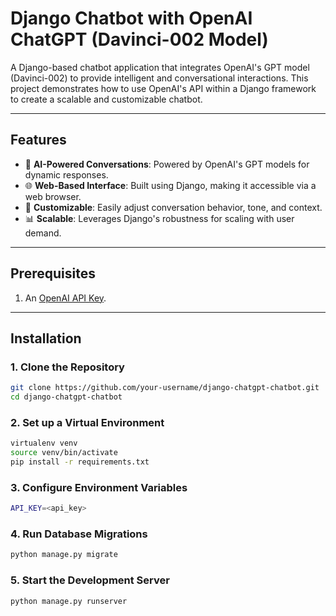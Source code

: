 # Django Chatbot with OpenAI ChatGPT (Davinci-002 Model)

A Django-based chatbot application that integrates OpenAI's GPT model (Davinci-002) to provide intelligent and conversational interactions. This project demonstrates how to use OpenAI's API within a Django framework to create a scalable and customizable chatbot.

---

## Features
- 💬 **AI-Powered Conversations**: Powered by OpenAI's GPT models for dynamic responses.
- 🌐 **Web-Based Interface**: Built using Django, making it accessible via a web browser.
- 🔧 **Customizable**: Easily adjust conversation behavior, tone, and context.
- 📊 **Scalable**: Leverages Django's robustness for scaling with user demand.

---

## Prerequisites
1. An [OpenAI API Key](https://platform.openai.com/signup/).

---
## Installation

### 1. Clone the Repository
```bash
git clone https://github.com/your-username/django-chatgpt-chatbot.git
cd django-chatgpt-chatbot
```

### 2. Set up a Virtual Environment
```bash
virtualenv venv
source venv/bin/activate
pip install -r requirements.txt
```

### 3. Configure Environment Variables
``` bash
API_KEY=<api_key>
```

### 4. Run Database Migrations
```bash
python manage.py migrate
```

### 5. Start the Development Server
```bash
python manage.py runserver
```

